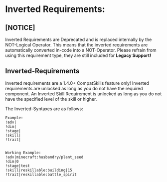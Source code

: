 # Inverted Requirements:

## [NOTICE]

Inverted Requirements are Deprecated and is replaced internally by the NOT-Logical Operator. This means that the inverted requirements are automatically converted in-code into a NOT-Operator. Please refrain from using this requirement type, they are still included for **Legacy Support!**

## Inverted-Requirements

Inverted requirements are a 1.4.0+ CompatSkills feature only! Inverted requirements are unlocked as long as you do not have the required component. An Inverted Skill Requirement is unlocked as long as you do not have the specified level of the skill or higher.

The Inverted-Syntaxes are as follows:

    Example:
    !adv|
    !dim|
    !stage|
    !skill|
    !trait|
    
    
    Working Example:
    !adv|minecraft:husbandry/plant_seed
    !dim|0
    !stage|test
    !skill|reskillable:building|15
    !trait|reskillable:battle_spirit
